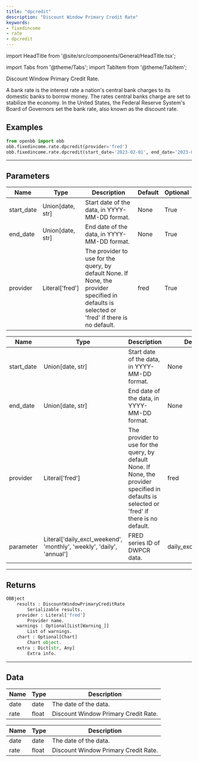 ```yaml
---
title: "dpcredit"
description: "Discount Window Primary Credit Rate"
keywords:
- fixedincome
- rate
- dpcredit
---
```


import HeadTitle from '@site/src/components/General/HeadTitle.tsx';

<HeadTitle title="fixedincome/rate/dpcredit - Reference | OpenBB Platform Docs" />

<!-- markdownlint-disable MD012 MD031 MD033 -->

import Tabs from '@theme/Tabs';
import TabItem from '@theme/TabItem';

Discount Window Primary Credit Rate.

A bank rate is the interest rate a nation's central bank charges to its domestic banks to borrow money.
The rates central banks charge are set to stabilize the economy.
In the United States, the Federal Reserve System's Board of Governors set the bank rate,
also known as the discount rate.


Examples
--------

```python
from openbb import obb
obb.fixedincome.rate.dpcredit(provider='fred')
obb.fixedincome.rate.dpcredit(start_date='2023-02-01', end_date='2023-05-01', provider='fred')
```

---

## Parameters

<Tabs>

<TabItem value='standard' label='standard'>

| Name | Type | Description | Default | Optional |
| ---- | ---- | ----------- | ------- | -------- |
| start_date | Union[date, str] | Start date of the data, in YYYY-MM-DD format. | None | True |
| end_date | Union[date, str] | End date of the data, in YYYY-MM-DD format. | None | True |
| provider | Literal['fred'] | The provider to use for the query, by default None. If None, the provider specified in defaults is selected or 'fred' if there is no default. | fred | True |
</TabItem>

<TabItem value='fred' label='fred'>

| Name | Type | Description | Default | Optional |
| ---- | ---- | ----------- | ------- | -------- |
| start_date | Union[date, str] | Start date of the data, in YYYY-MM-DD format. | None | True |
| end_date | Union[date, str] | End date of the data, in YYYY-MM-DD format. | None | True |
| provider | Literal['fred'] | The provider to use for the query, by default None. If None, the provider specified in defaults is selected or 'fred' if there is no default. | fred | True |
| parameter | Literal['daily_excl_weekend', 'monthly', 'weekly', 'daily', 'annual'] | FRED series ID of DWPCR data. | daily_excl_weekend | True |
</TabItem>

</Tabs>

---

## Returns

```python wordwrap
OBBject
    results : DiscountWindowPrimaryCreditRate
        Serializable results.
    provider : Literal['fred']
        Provider name.
    warnings : Optional[List[Warning_]]
        List of warnings.
    chart : Optional[Chart]
        Chart object.
    extra : Dict[str, Any]
        Extra info.

```

---

## Data

<Tabs>

<TabItem value='standard' label='standard'>

| Name | Type | Description |
| ---- | ---- | ----------- |
| date | date | The date of the data. |
| rate | float | Discount Window Primary Credit Rate. |
</TabItem>

<TabItem value='fred' label='fred'>

| Name | Type | Description |
| ---- | ---- | ----------- |
| date | date | The date of the data. |
| rate | float | Discount Window Primary Credit Rate. |
</TabItem>

</Tabs>

